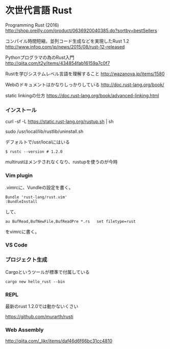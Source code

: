 次世代言語 Rust
===============

Programming Rust (2016)
http://shop.oreilly.com/product/0636920040385.do?sortby=bestSellers

コンパイル時間短縮，並列コード生成などを実現したRust 1.2
http://www.infoq.com/jp/news/2015/08/rust-12-released

Pythonプログラマの為のRust入門
http://qiita.com/t2y/items/434854fab16159a7c0f7

Rustを学びシステムレベル言語を理解すること
http://wazanova.jp/items/1580


Webのドキュメントはかなりしっかりしている
http://doc.rust-lang.org/book/

static linkingの仕方
https://doc.rust-lang.org/book/advanced-linking.html

### インストール

curl -sf -L https://static.rust-lang.org/rustup.sh | sh

sudo /usr/local/lib/rustlib/uninstall.sh

デフォルトで/usr/localにはいる

    $ rustc --version # 1.2.0


multirustはメンテされなくなり、rustupを使うのが今時


### Vim plugin

.vimrcに、Vundleの設定を書く。

    Bundle 'rust-lang/rust.vim'
    :BundleInstall

して、

    au BufRead,BufNewFile,BufReadPre *.rs   set filetype=rust

をvimrcに書く。

### VS Code


### プロジェクト生成

Cargoというツールが標準で付属している

    cargo new hello_rust --bin


### REPL

最新のrust 1.2.0では動かないくさい

https://github.com/murarth/rusti


### Web Assembly

http://qiita.com/_likr/items/daf46d6f66bc31cc4810



